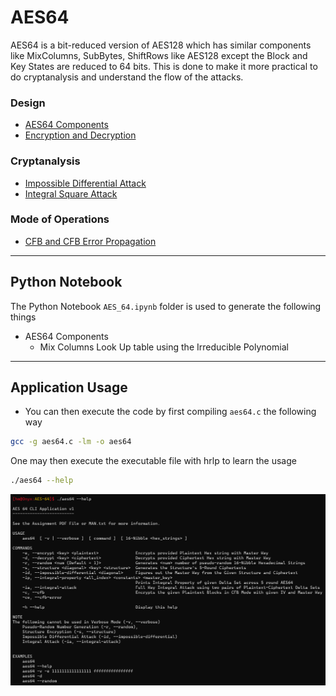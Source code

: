 # AES64
AES64 is a bit-reduced version of AES128 which has similar components like MixColumns, SubBytes, ShiftRows like AES128 except the Block and Key States are reduced to 64 bits. This is done to make it more practical to do cryptanalysis and understand the flow of the attacks.
### Design
- [AES64 Components](https://highgroundmaster.github.io/AES64/docs/Design/AES64%20Components.html)
- [Encryption and Decryption](https://highgroundmaster.github.io/AES64/docs/Design/Encryption%20and%20Decryption.html)

### Cryptanalysis
- [Impossible Differential Attack](https://highgroundmaster.github.io/AES64/docs/Cryptanalysis/Impossible%20Differential%20Attack.html)
- [Integral Square Attack](https://highgroundmaster.github.io/AES64/docs/Cryptanalysis/Integral%20Square%20Attack.html)

### Mode of Operations
- [CFB and CFB Error Propagation](https://highgroundmaster.github.io/AES64/docs/Cryptanalysis/CFB%20and%20CFB%20Error%20Propagation.html)
---

## Python Notebook
The Python Notebook `AES_64.ipynb` folder is used to generate the following things
- AES64 Components
  - Mix Columns Look Up table using the Irreducible Polynomial
---
## Application Usage
- You can then execute the code by first compiling `aes64.c` the following way

```bash
gcc -g aes64.c -lm -o aes64
```
One may then execute the executable file with hrlp to learn the usage

```bash
./aes64 --help
```

![Help.png](docs/Pictures/help.png)
